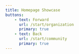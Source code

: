 ```yaml
---
title: Homepage Showcase
buttons:
    - text: Forward
      url: /start/organization
      primary: true
    - text: Back
      url: /start/community
      primary: true
---
```


